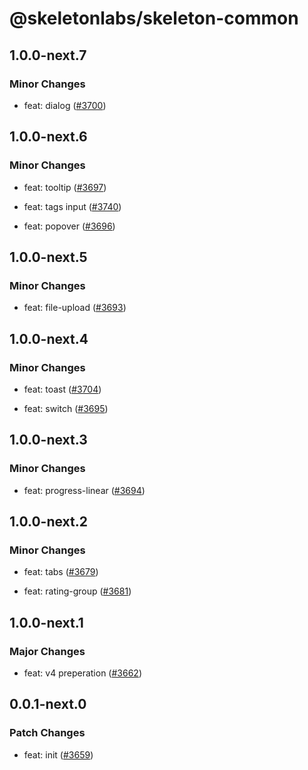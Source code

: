 # @skeletonlabs/skeleton-common

## 1.0.0-next.7
### Minor Changes


- feat: dialog ([#3700](https://github.com/skeletonlabs/skeleton/pull/3700))

## 1.0.0-next.6
### Minor Changes


- feat: tooltip ([#3697](https://github.com/skeletonlabs/skeleton/pull/3697))


- feat: tags input ([#3740](https://github.com/skeletonlabs/skeleton/pull/3740))


- feat: popover ([#3696](https://github.com/skeletonlabs/skeleton/pull/3696))

## 1.0.0-next.5
### Minor Changes


- feat: file-upload ([#3693](https://github.com/skeletonlabs/skeleton/pull/3693))

## 1.0.0-next.4
### Minor Changes


- feat: toast ([#3704](https://github.com/skeletonlabs/skeleton/pull/3704))


- feat: switch ([#3695](https://github.com/skeletonlabs/skeleton/pull/3695))

## 1.0.0-next.3
### Minor Changes


- feat: progress-linear ([#3694](https://github.com/skeletonlabs/skeleton/pull/3694))

## 1.0.0-next.2
### Minor Changes


- feat: tabs ([#3679](https://github.com/skeletonlabs/skeleton/pull/3679))


- feat: rating-group ([#3681](https://github.com/skeletonlabs/skeleton/pull/3681))

## 1.0.0-next.1
### Major Changes


- feat: v4 preperation ([#3662](https://github.com/skeletonlabs/skeleton/pull/3662))

## 0.0.1-next.0
### Patch Changes


- feat: init ([#3659](https://github.com/skeletonlabs/skeleton/pull/3659))
